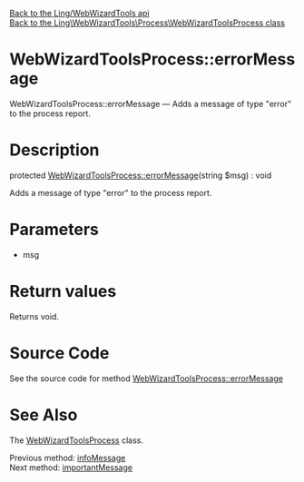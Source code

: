[Back to the Ling/WebWizardTools api](https://github.com/lingtalfi/WebWizardTools/blob/master/doc/api/Ling/WebWizardTools.md)<br>
[Back to the Ling\WebWizardTools\Process\WebWizardToolsProcess class](https://github.com/lingtalfi/WebWizardTools/blob/master/doc/api/Ling/WebWizardTools/Process/WebWizardToolsProcess.md)


WebWizardToolsProcess::errorMessage
================



WebWizardToolsProcess::errorMessage — Adds a message of type "error" to the process report.




Description
================


protected [WebWizardToolsProcess::errorMessage](https://github.com/lingtalfi/WebWizardTools/blob/master/doc/api/Ling/WebWizardTools/Process/WebWizardToolsProcess/errorMessage.md)(string $msg) : void




Adds a message of type "error" to the process report.




Parameters
================


- msg

    


Return values
================

Returns void.








Source Code
===========
See the source code for method [WebWizardToolsProcess::errorMessage](https://github.com/lingtalfi/WebWizardTools/blob/master/Process/WebWizardToolsProcess.php#L421-L424)


See Also
================

The [WebWizardToolsProcess](https://github.com/lingtalfi/WebWizardTools/blob/master/doc/api/Ling/WebWizardTools/Process/WebWizardToolsProcess.md) class.

Previous method: [infoMessage](https://github.com/lingtalfi/WebWizardTools/blob/master/doc/api/Ling/WebWizardTools/Process/WebWizardToolsProcess/infoMessage.md)<br>Next method: [importantMessage](https://github.com/lingtalfi/WebWizardTools/blob/master/doc/api/Ling/WebWizardTools/Process/WebWizardToolsProcess/importantMessage.md)<br>

